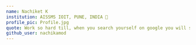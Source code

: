 ```yaml
---
name: Nachiket K
institution: AISSMS IOIT, PUNE, INDIA 🚩
profile_pic: Profile.jpg
quote: Work so hard till, when you search yourself on google you will see hundreads of your success stories. Else work so hard till google doesnt show you at all. 
github_user: nachikamod
---
```

